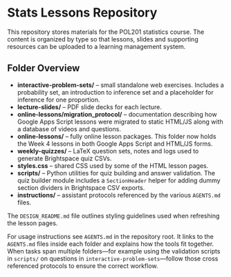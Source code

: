 # Stats Lessons Repository

This repository stores materials for the POL201 statistics course. The content is organized by type so that lessons, slides and supporting resources can be uploaded to a learning management system.

## Folder Overview

- **interactive-problem-sets/** – small standalone web exercises. Includes a probability set, an introduction to inference set and a placeholder for inference for one proportion.
- **lecture-slides/** – PDF slide decks for each lecture.
- **online-lessons/migration_protocol/** – documentation describing how Google Apps Script lessons were migrated to static HTML/JS along with a database of videos and questions.
- **online-lessons/** – fully online lesson packages. This folder now holds the Week&nbsp;4 lessons in both Google Apps Script and HTML/JS forms.
- **weekly-quizzes/** – LaTeX question sets, notes and logs used to generate Brightspace quiz CSVs.
- **styles.css** – shared CSS used by some of the HTML lesson pages.
- **scripts/** – Python utilities for quiz building and answer validation. The
  quiz builder module includes a `SectionHeader` helper for adding dummy
  section dividers in Brightspace CSV exports.
- **instructions/** – assistant protocols referenced by the various `AGENTS.md` files.

The `DESIGN_README.md` file outlines styling guidelines used when refreshing the lesson pages.

For usage instructions see `AGENTS.md` in the repository root. It links to the
`AGENTS.md` files inside each folder and explains how the tools fit together.
When tasks span multiple folders—for example using the validation scripts in
`scripts/` on questions in `interactive-problem-sets`—follow those cross
referenced protocols to ensure the correct workflow.
